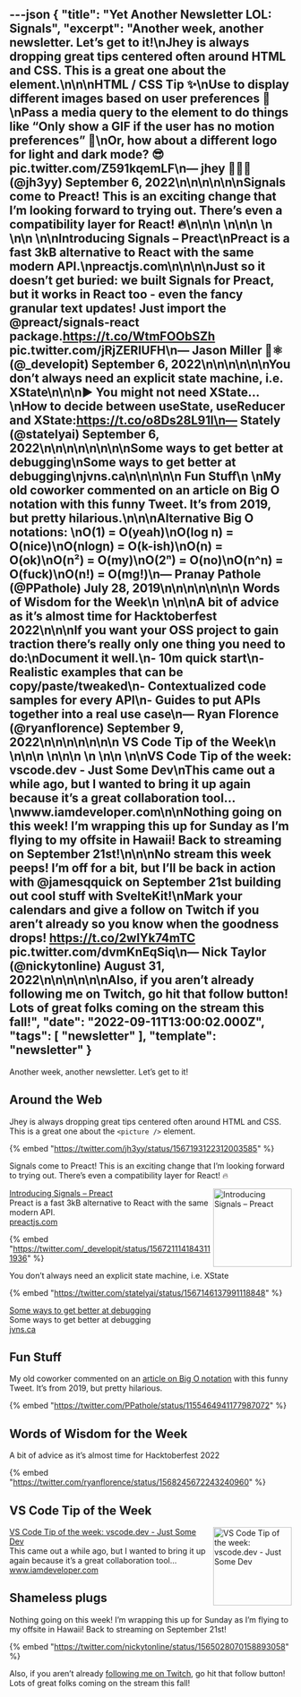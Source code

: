 ---json
{
  "title": "Yet Another Newsletter LOL: Signals",
  "excerpt": "Another week, another newsletter. Let’s get to it!\nJhey is always dropping great tips centered often around HTML and CSS. This is a great one about the <picture /> element.\n\n\nHTML / CSS Tip ✨\nUse <picture> to display different images based on user preferences 🙏\nPass a media query to the <source> element to do things like “Only show a GIF if the user has no motion preferences” 🤙\nOr, how about a different logo for light and dark mode? 😎 pic.twitter.com/Z591kqemLF\n— jhey 🔨🐻✨ (@jh3yy) September 6, 2022\n\n\n\n\n\nSignals come to Preact! This is an exciting change that I’m looking forward to trying out. There’s even a compatibility layer for React! 🔥\n\n\n          \n\n\n \n          \n\n          \n\nIntroducing Signals – Preact\nPreact is a fast 3kB alternative to React with the same modern API.\npreactjs.com\n\n\n\nJust so it doesn’t get buried: we built Signals for Preact, but it works in React too - even the fancy granular text updates!  Just import the @preact/signals-react package.https://t.co/WtmFOObSZh pic.twitter.com/jRjZERlUFH\n— Jason Miller 🦊⚛ (@_developit) September 6, 2022\n\n\n\n\n\nYou don’t always need an explicit state machine, i.e. XState\n\n\n▶️ You might not need XState…\nHow to decide between useState, useReducer and XState:https://t.co/o8Ds28L91l\n— Stately (@statelyai) September 6, 2022\n\n\n\n\n\n\n\nSome ways to get better at debugging\nSome ways to get better at debugging\njvns.ca\n\n\n\n\n      Fun Stuff\n    \nMy old coworker commented on an article on Big O notation with this funny Tweet. It’s from 2019, but pretty hilarious.\n\n\nAlternative Big O notations: \nO(1) = O(yeah)\nO(log n) = O(nice)\nO(nlogn) = O(k-ish)\nO(n) = O(ok)\nO(n²) = O(my)\nO(2ⁿ) = O(no)\nO(n^n) = O(fuck)\nO(n!) = O(mg!)\n— Pranay Pathole (@PPathole) July 28, 2019\n\n\n\n\n\n\n      Words of Wisdom for the Week\n    \n\n\nA bit of advice as it’s almost time for Hacktoberfest 2022\n\n\nIf you want your OSS project to gain traction there’s really only one thing you need to do:\nDocument it well.\n- 10m quick start\n- Realistic examples that can be copy/paste/tweaked\n- Contextualized code samples for every API\n- Guides to put APIs together into a real use case\n— Ryan Florence (@ryanflorence) September 9, 2022\n\n\n\n\n\n\n      VS Code Tip of the Week\n    \n\n\n          \n\n\n \n          \n\n          \n\nVS Code Tip of the week: vscode.dev - Just Some Dev\nThis came out a while ago, but I wanted to bring it up again because it’s a great collaboration tool…\nwww.iamdeveloper.com\n\nNothing going on this week! I’m wrapping this up for Sunday as I’m flying to my offsite in Hawaii! Back to streaming on September 21st!\n\n\nNo stream this week peeps! I’m off for a bit, but I’ll be back in action with @jamesqquick on September 21st building out cool stuff with SvelteKit!\nMark your calendars and give a follow on Twitch if you aren’t already so you know when the goodness drops! https://t.co/2wIYk74mTC pic.twitter.com/dvmKnEqSiq\n— Nick Taylor (@nickytonline) August 31, 2022\n\n\n\n\n\nAlso, if you aren’t already following me on Twitch, go hit that follow button! Lots of great folks coming on the stream this fall!",
  "date": "2022-09-11T13:00:02.000Z",
  "tags": [
    "newsletter"
  ],
  "template": "newsletter"
}
---

<p>Another week, another newsletter. Let’s get to it!</p>

<h2>
      Around the Web
    </h2>

<p>Jhey is always dropping great tips centered often around HTML and CSS. This is a great one about the <code >&lt;picture /&gt;</code> element.</p>

{% embed "https://twitter.com/jh3yy/status/1567193122312003585" %}

<p>Signals come to Preact! This is an exciting change that I’m looking forward to trying out. There’s even a compatibility layer for React! 🔥</p>

<tr><td align="left" ><div >

<a href="https://preactjs.com/blog/introducing-signals/"  target="_blank">
<img align="right" alt="Introducing Signals – Preact"  height="140" src="https://s3.amazonaws.com/revue/items/images/017/843/515/thumb/app-icon.png?1662489210"  width="140"/>
</a> 
<div>
<div  ><a href="https://preactjs.com/blog/introducing-signals/"  target="_blank">Introducing Signals – Preact</a></div>
<div  ><div  >Preact is a fast 3kB alternative to React with the same modern API.</div>
</div>
<div  ><a href="https://preactjs.com/blog/introducing-signals/"  target="_blank">preactjs.com</a></div>
</div>
</div></td></tr>

{% embed "https://twitter.com/_developit/status/1567211141843111936" %}

<p>You don’t always need an explicit state machine, i.e. XState</p>

{% embed "https://twitter.com/statelyai/status/1567146137991118848" %}

<tbody><tr><td align="left" ><div>
<div  ><a href="https://jvns.ca/blog/2022/08/30/a-way-to-categorize-debugging-skills/"  target="_blank">Some ways to get better at debugging</a></div>
<div  ><div  >Some ways to get better at debugging</div>
</div>
<div  ><a href="https://jvns.ca/blog/2022/08/30/a-way-to-categorize-debugging-skills/"  target="_blank">jvns.ca</a></div>
</div></td></tr></tbody>

<h2>
      Fun Stuff
    </h2>

<p>My old coworker commented on an <a href="https://dev.to/heyjtk/big-o-notation-basics-made-dead-simple-1c9m"  target="_blank">article on Big O notation</a> with this funny Tweet. It’s from 2019, but pretty hilarious.</p>

{% embed "https://twitter.com/PPathole/status/1155464941177987072" %}

<h2>
      Words of Wisdom for the Week
    </h2>

<p></p>

<p>A bit of advice as it’s almost time for Hacktoberfest 2022</p>

{% embed "https://twitter.com/ryanflorence/status/1568245672243240960" %}

<h2>
      VS Code Tip of the Week
    </h2>

<tr><td align="left" ><div >

<a href="https://www.iamdeveloper.com/vscodetips/2022/vs-code-tip-of-the-week-vscodedev-2gcc/"  target="_blank">
<img align="right" alt="VS Code Tip of the week: vscode.dev - Just Some Dev"  height="140" src="https://s3.amazonaws.com/revue/items/images/017/860/212/thumb/twitter-blog-post-social-card_bqhgzt?1662526394"  width="140"/>
</a> 
<div>
<div  ><a href="https://www.iamdeveloper.com/vscodetips/2022/vs-code-tip-of-the-week-vscodedev-2gcc/"  target="_blank">VS Code Tip of the week: vscode.dev - Just Some Dev</a></div>
<div  ><div  >This came out a while ago, but I wanted to bring it up again because it’s a great collaboration tool…</div>
</div>
<div  ><a href="https://www.iamdeveloper.com/vscodetips/2022/vs-code-tip-of-the-week-vscodedev-2gcc/"  target="_blank">www.iamdeveloper.com</a></div>
</div>
</div></td></tr>

<h2>
      Shameless plugs
    </h2>

<p>Nothing going on this week! I’m wrapping this up for Sunday as I’m flying to my offsite in Hawaii! Back to streaming on September 21st!</p>

{% embed "https://twitter.com/nickytonline/status/1565028070158893058" %}

<p>Also, if you aren’t already <a href="https://livecoding.ca"  target="_blank">following me on Twitch</a>, go hit that follow button! Lots of great folks coming on the stream this fall!</p>
